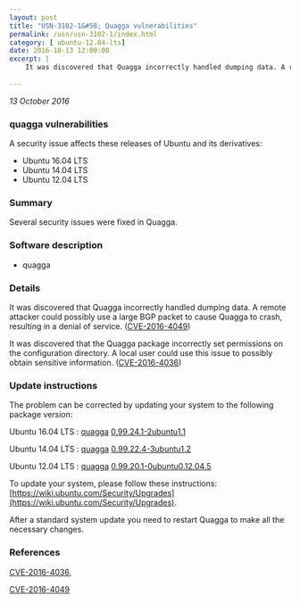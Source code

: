 ```yaml
---
layout: post
title: "USN-3102-1&#58; Quagga vulnerabilities"
permalink: /usn/usn-3102-1/index.html
category: [ ubuntu-12.04-lts]
date: 2016-10-13 12:00:00
excerpt: |
    It was discovered that Quagga incorrectly handled dumping data. A remote attacker could possibly use a large BGP packet to cause Quagga to crash, resulting in a denial of service. ([CVE-2016-4049](http://people.ubuntu.com/~ubuntu-security/cve/CVE-2016-4049))
    
--- 
```

 
 

*13 October 2016*

### quagga vulnerabilities

A security issue affects these releases of Ubuntu and its derivatives:

* Ubuntu 16.04 LTS
* Ubuntu 14.04 LTS
* Ubuntu 12.04 LTS

### Summary

Several security issues were fixed in Quagga. 

### Software description

* quagga 

### Details

It was discovered that Quagga incorrectly handled dumping data. A remote attacker could possibly use a large BGP packet to cause Quagga to crash, resulting in a denial of service. ([CVE-2016-4049](http://people.ubuntu.com/~ubuntu-security/cve/CVE-2016-4049))

It was discovered that the Quagga package incorrectly set permissions on the configuration directory. A local user could use this issue to possibly obtain sensitive information. ([CVE-2016-4036](http://people.ubuntu.com/~ubuntu-security/cve/CVE-2016-4036)) 

### Update instructions

The problem can be corrected by updating your system to the following package version:

Ubuntu 16.04 LTS
 : [quagga](https://launchpad.net/ubuntu/+source/quagga) <span> [0.99.24.1-2ubuntu1.1](https://launchpad.net/ubuntu/+source/quagga/0.99.24.1-2ubuntu1.1) </span> 

Ubuntu 14.04 LTS
 : [quagga](https://launchpad.net/ubuntu/+source/quagga) <span> [0.99.22.4-3ubuntu1.2](https://launchpad.net/ubuntu/+source/quagga/0.99.22.4-3ubuntu1.2) </span> 

Ubuntu 12.04 LTS
 : [quagga](https://launchpad.net/ubuntu/+source/quagga) <span> [0.99.20.1-0ubuntu0.12.04.5](https://launchpad.net/ubuntu/+source/quagga/0.99.20.1-0ubuntu0.12.04.5) </span> 

To update your system, please follow these instructions: [https://wiki.ubuntu.com/Security/Upgrades](https://wiki.ubuntu.com/Security/Upgrades).

After a standard system update you need to restart Quagga to make all the necessary changes. 

### References

 
 [CVE-2016-4036](http://people.ubuntu.com/~ubuntu-security/cve/CVE-2016-4036), 

 [CVE-2016-4049](http://people.ubuntu.com/~ubuntu-security/cve/CVE-2016-4049)
 

